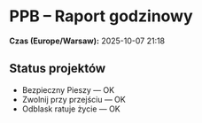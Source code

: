 # PPB – Raport godzinowy
**Czas (Europe/Warsaw):** 2025-10-07 21:18

## Status projektów
- Bezpieczny Pieszy — OK
- Zwolnij przy przejściu — OK
- Odblask ratuje życie — OK


